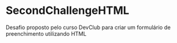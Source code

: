 # SecondChallengeHTML
Desafio proposto pelo curso DevClub para criar um formulário de preenchimento utilizando HTML
